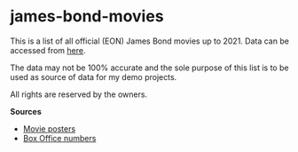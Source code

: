 # james-bond-movies

This is a list of all official (EON) James Bond movies up to 2021. Data can be accessed from [here](https://my-json-server.typicode.com/gvrettos/james-bond-movies). 

The data may not be 100% accurate and the sole purpose of this list is to be used as source of data for my demo projects.

All rights are reserved by the owners.

**Sources**
* [Movie posters](https://www.movieposterdb.com)
* [Box Office numbers](https://www.007james.com/articles/box_office.php)
